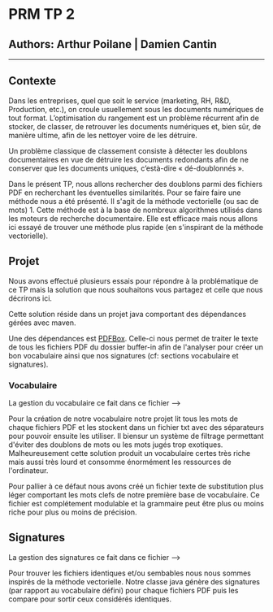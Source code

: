# PRM TP 2

## Authors: Arthur Poilane | Damien Cantin

---

## Contexte

Dans les entreprises, quel que soit le service (marketing, RH, R&D, Production, etc.), on croule usuellement sous les documents numériques de tout format. L’optimisation du rangement est un problème récurrent afin de stocker, de classer, de retrouver les documents numériques et, bien sûr, de manière ultime, afin de les nettoyer voire de les détruire.

Un problème classique de classement consiste à détecter les doublons documentaires en vue de détruire les documents redondants afin de ne conserver que les documents uniques, c’està-dire « dé-doublonnés ». 

Dans le présent TP, nous allons rechercher des doublons parmi des fichiers PDF en recherchant les éventuelles similarités. Pour se faire faire une méthode nous a été présenté. Il s'agit de la méthode vectorielle (ou sac de mots) 1. Cette méthode est à la base de nombreux algorithmes utilisés dans les moteurs de recherche documentaire. Elle est efficace mais nous allons ici essayé de trouver une méthode plus rapide (en s'inspirant de la méthode vectorielle).

## Projet

Nous avons effectué plusieurs essais pour répondre à la problématique de ce TP mais la solution que nous souhaitons vous partagez et celle que nous décrirons ici.

Cette solution réside dans un projet java comportant des dépendances gérées avec maven.

Une des dépendances est [PDFBox](https://mvnrepository.com/artifact/org.apache.pdfbox/pdfbox/2.0.4). Celle-ci nous permet de traiter le texte de tous les fichiers PDF du dossier buffer-in afin de l'analyser pour créer un bon vocabulaire ainsi que nos signatures (cf: sections vocabulaire et signatures).

### Vocabulaire

La gestion du vocabulaire ce fait dans ce fichier --> 

Pour la création de notre vocabulaire notre projet lit tous les mots de chaque fichiers PDF et les stockent dans un fichier txt avec des séparateurs pour pouvoir ensuite les utiliser. Il biensur un système de filtrage permettant d'éviter des doublons de mots ou les mots jugés trop exotiques. Malheureusement cette solution produit un vocabulaire certes très riche mais aussi très lourd et consomme énormément les ressources de l'ordinateur. 

Pour pallier à ce défaut nous avons créé un fichier texte de substitution plus léger comportant les mots clefs de notre première base de vocabulaire. Ce fichier est complétement modulable et la grammaire peut être plus ou moins riche pour plus ou moins de précision.


## Signatures 

La gestion des signatures ce fait dans ce fichier --> 

Pour trouver les fichiers identiques et/ou sembables nous nous sommes inspirés de la méthode vectorielle. Notre classe java génère des signatures (par rapport au vocabulaire défini) pour chaque fichiers PDF puis les compare pour sortir ceux considérés identiques.
